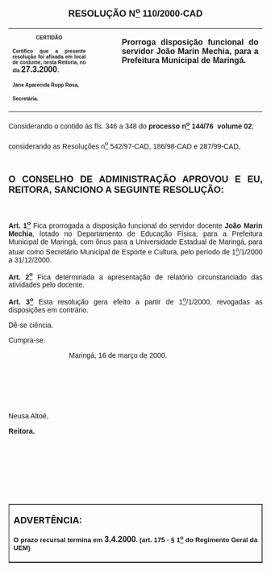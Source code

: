 <BODY>

<FONT FACE="Arial" SIZE=4><P ALIGN="CENTER"></P>
<B><P ALIGN="CENTER">RESOLU&Ccedil;&Atilde;O  N<U><SUP>o</U></SUP>  110/2000-CAD</P>
</B></FONT><FONT FACE="Arial"></FONT>
<TABLE CELLSPACING=0 BORDER=0 CELLPADDING=7 WIDTH=621>
<TR><TD WIDTH="32%" VALIGN="TOP">
<B><FONT FACE="Arial" SIZE=1><P ALIGN="CENTER">CERTID&Atilde;O</P>
<P ALIGN="JUSTIFY">   Certifico que a presente resolu&ccedil;&atilde;o foi afixada em local de costume, nesta Reitoria, no dia </FONT><FONT FACE="Arial">27.3.2000</B>.</P>
</FONT><B><FONT FACE="Arial" SIZE=1><P ALIGN="JUSTIFY"></P>
<P ALIGN="JUSTIFY">Jane Aparecida Rupp Rosa,</P>
<P ALIGN="JUSTIFY">Secret&aacute;ria.</B></FONT></TD>
<TD WIDTH="11%" VALIGN="TOP">&nbsp;</TD>
<TD WIDTH="58%" VALIGN="TOP">
<B><FONT FACE="Arial"><P ALIGN="JUSTIFY">Prorroga disposi&ccedil;&atilde;o funcional do servidor Jo&atilde;o Marin Mechia, para a Prefeitura Municipal de Maring&aacute;.</B></FONT></TD>
</TR>
</TABLE>

<FONT FACE="Arial"><P ALIGN="JUSTIFY"></P>
<P ALIGN="JUSTIFY">&#9;Considerando  o  contido  &agrave;s  fls.  346  a  348  do <B>processo n<U><SUP>o</U></SUP> 144/76</B>  <B>volume 02</B>;</P>
<P ALIGN="JUSTIFY">&#9;considerando as Resolu&ccedil;&otilde;es n<U><SUP>o</U></SUP> 542/97-CAD, 186/98-CAD e 287/99-CAD,</P>
<P ALIGN="JUSTIFY"></P>
<P ALIGN="JUSTIFY">&nbsp;</P>
</FONT><B><FONT FACE="Arial" SIZE=4><P ALIGN="JUSTIFY">O CONSELHO DE ADMINISTRA&Ccedil;&Atilde;O APROVOU E EU, REITORA, SANCIONO A SEGUINTE RESOLU&Ccedil;&Atilde;O:</P>
</B></FONT><FONT FACE="Arial">
<P>&nbsp;</P>
<B><P ALIGN="JUSTIFY">Art. 1<U><SUP>o</B></U></SUP> Fica prorrogada a disposi&ccedil;&atilde;o funcional do servidor docente <B>Jo&atilde;o Marin Mechia</B>, lotado no Departamento de Educa&ccedil;&atilde;o F&iacute;sica, para a Prefeitura Municipal de Maring&aacute;, com &ocirc;nus para a Universidade Estadual de Maring&aacute;, para atuar como Secret&aacute;rio Municipal de Esporte e Cultura, pelo per&iacute;odo de 1<U><SUP>o</U></SUP>/1/2000 a 31/12/2000.</P>
<P ALIGN="JUSTIFY">&#9;<B>Art. 2<U><SUP>o</B></U></SUP> Fica determinada a apresenta&ccedil;&atilde;o de relat&oacute;rio circunstanciado das atividades pelo docente.</P>
<B><P ALIGN="JUSTIFY">&#9;Art. 3<U><SUP>o</B></U></SUP> Esta resolu&ccedil;&atilde;o gera efeito a partir de 1<U><SUP>o</U></SUP>/1/2000, revogadas as disposi&ccedil;&otilde;es em contr&aacute;rio.</P>
<P ALIGN="JUSTIFY">&#9;D&ecirc;-se ci&ecirc;ncia.</P>
<P ALIGN="JUSTIFY">&#9;Cumpra-se.</P>
<P ALIGN="JUSTIFY"></P><DIR>
<DIR>
<DIR>

<P ALIGN="JUSTIFY">&#9;&#9;&#9;Maring&aacute;, 16 de mar&ccedil;o de 2000.</P>
<P ALIGN="JUSTIFY"></P>
<P ALIGN="JUSTIFY">&nbsp;</P>
<P ALIGN="JUSTIFY">&nbsp;</P>
<P ALIGN="JUSTIFY">&nbsp;</P></DIR>
</DIR>
</DIR>

<P ALIGN="JUSTIFY">   &#9;&#9;&#9;&#9;Neusa Alto&eacute;,</P>
<P ALIGN="JUSTIFY">&#9;&#9;&#9;&#9;<B>Reitora.</P>
<P ALIGN="JUSTIFY"></P>
<P ALIGN="JUSTIFY">&nbsp;</P>
<P ALIGN="JUSTIFY">&nbsp;</P>
<P ALIGN="JUSTIFY">&nbsp;</P>
<P ALIGN="JUSTIFY">&nbsp;</P></B></FONT>
<TABLE BORDER CELLSPACING=1 CELLPADDING=4 WIDTH=212>
<TR><TD VALIGN="TOP">
<B><FONT SIZE=4><P> ADVERT&Ecirc;NCIA:</P>
</FONT><FONT FACE="Arial" SIZE=2><P ALIGN="JUSTIFY">O prazo recursal termina em </FONT><FONT FACE="Arial">3.4.2000</FONT><FONT FACE="Arial" SIZE=2>. (art. 175 - § 1<U><SUP>o</U></SUP> do Regimento Geral da UEM)</B></FONT></TD>
</TR>
</TABLE>

<FONT SIZE=2></FONT></BODY>
